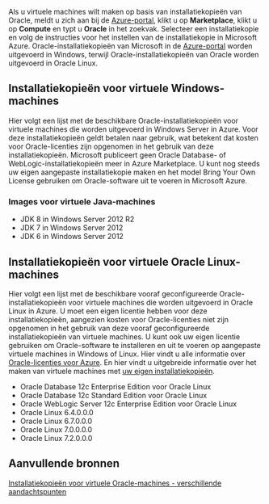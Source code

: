 


Als u virtuele machines wilt maken op basis van installatiekopieën van Oracle, meldt u zich aan bij de [Azure-portal](https://portal.azure.com/), klikt u op **Marketplace**, klikt u op **Compute** en typt u **Oracle** in het zoekvak. Selecteer een installatiekopie en volg de instructies voor het instellen van de installatiekopie in Microsoft Azure. Oracle-installatiekopieën van Microsoft in de [Azure-portal](https://portal.azure.com/) worden uitgevoerd in Windows, terwijl Oracle-installatiekopieën van Oracle worden uitgevoerd in Oracle Linux.

## <a name="windows-based-virtual-machine-images"></a>Installatiekopieën voor virtuele Windows-machines
Hier volgt een lijst met de beschikbare Oracle-installatiekopieën voor virtuele machines die worden uitgevoerd in Windows Server in Azure. Voor deze installatiekopieën geldt betalen naar gebruik, wat betekent dat kosten voor Oracle-licenties zijn opgenomen in het gebruik van deze installatiekopieën. Microsoft publiceert geen Oracle Database- of WebLogic-installatiekopieën meer in Azure Marketplace.  U kunt nog steeds uw eigen aangepaste installatiekopie maken en het model Bring Your Own License gebruiken om Oracle-software uit te voeren in Microsoft Azure. 

### <a name="java-virtual-machine-images"></a>Images voor virtuele Java-machines
* JDK 8 in Windows Server 2012 R2
* JDK 7 in Windows Server 2012
* JDK 6 in Windows Server 2012

## <a name="oracle-linux-virtual-machine-images"></a>Installatiekopieën voor virtuele Oracle Linux-machines
Hier volgt een lijst met de beschikbare vooraf geconfigureerde Oracle-installatiekopieën voor virtuele machines die worden uitgevoerd in Oracle Linux in Azure. U moet een eigen licentie hebben voor deze installatiekopieën, aangezien kosten voor Oracle-licenties niet zijn opgenomen in het gebruik van deze vooraf geconfigureerde installatiekopieën van virtuele machines. U kunt ook uw eigen licentie gebruiken om Oracle-software te installeren en uit te voeren op aangepaste virtuele machines in Windows of Linux. Hier vindt u alle informatie over [Oracle-licenties voor Azure](http://www.oracle.com/technetwork/topics/cloud/faq-1963009.html#support). En hier vindt u uitgebreide informatie over het maken van virtuele machines met [uw eigen installatiekopieën](../articles/virtual-machines/windows/classic/createupload-vhd.md?toc=%2fazure%2fvirtual-machines%2fwindows%2fclassic%2ftoc.json).

* Oracle Database 12c Enterprise Edition voor Oracle Linux
* Oracle Database 12c Standard Edition voor Oracle Linux
* Oracle WebLogic Server 12c Enterprise Edition voor Oracle Linux
* Oracle Linux 6.4.0.0.0
* Oracle Linux 6.7.0.0.0
* Oracle Linux 7.0.0.0.0
* Oracle Linux 7.2.0.0.0

## <a name="additional-resources"></a>Aanvullende bronnen
[Installatiekopieën voor virtuele Oracle-machines - verschillende aandachtspunten](#miscellaneous-considerations-for-oracle-virtual-machine-images-new-article)

